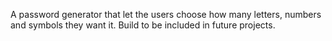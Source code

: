 A password generator that let the users choose how many letters, numbers and symbols they want it.
Build to be included in future projects.
